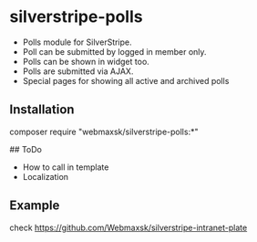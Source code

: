 # silverstripe-polls
- Polls module for SilverStripe. 
- Poll can be submitted by logged in member only. 
- Polls can be shown in widget too. 
- Polls are submitted via AJAX.
- Special pages for showing all active and archived polls

## Installation
composer require "webmaxsk/silverstripe-polls:*"

## ToDo
- How to call in template
- Localization

## Example
check https://github.com/Webmaxsk/silverstripe-intranet-plate
